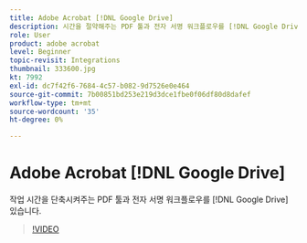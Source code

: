 ```yaml
---
title: Adobe Acrobat [!DNL Google Drive]
description: 시간을 절약해주는 PDF 툴과 전자 서명 워크플로우를 [!DNL Google Drive] app
role: User
product: adobe acrobat
level: Beginner
topic-revisit: Integrations
thumbnail: 333600.jpg
kt: 7992
exl-id: dc7f42f6-7684-4c57-b082-9d7526e0e464
source-git-commit: 7b00851bd253e219d3dce1fbe0f06df80d8dafef
workflow-type: tm+mt
source-wordcount: '35'
ht-degree: 0%

---
```


# Adobe Acrobat [!DNL Google Drive]

작업 시간을 단축시켜주는 PDF 툴과 전자 서명 워크플로우를 [!DNL Google Drive] 있습니다.

>[!VIDEO](https://video.tv.adobe.com/v/333600?hidetitle=true)
